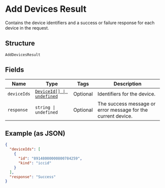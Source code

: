 
# Add Devices Result

Contains the device identifiers and a success or failure response for each device in the request.

## Structure

`AddDevicesResult`

## Fields

| Name | Type | Tags | Description |
|  --- | --- | --- | --- |
| `deviceIds` | [`DeviceId[] \| undefined`](../../doc/models/device-id.md) | Optional | Identifiers for the device. |
| `response` | `string \| undefined` | Optional | The success message or error message for the current device. |

## Example (as JSON)

```json
{
  "deviceIds": [
    {
      "id": "89148000000800784259",
      "kind": "iccid"
    }
  ],
  "response": "Success"
}
```

